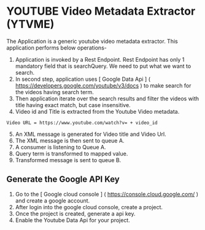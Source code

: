 # YOUTUBE Video Metadata Extractor (YTVME)
The Application is a generic youtube video metadata extractor. This application performs below operations-<br/>
1. Application is invoked by a Rest Endpoint. Rest Endpoint has only 1 mandatory field that is searchQuery. We need to put what we want to search.
2. In second step, application uses [ Google Data Api ] ( https://developers.google.com/youtube/v3/docs ) to make search for the videos having search term.
3. Then application iterate over the search results and filter the videos with title having exact match, but case insensitive.
4. Video id and Title is extracted from the Youtube Video metadata.
```
Video URL = https://www.youtube.com/watch?v= + video_id
```
5. An XML message is generated for Video title and Video Url.
6. The XML message is then sent to queue A.
7. A consumer is listening to Queue A.
8. Query term is transformed to mapped value.
9. Transformed message is sent to queue B.

## Generate the Google API Key 

1. Go to the [ Google cloud console ] ( https://console.cloud.google.com/ ) and create a google account.
2. After login into the google cloud console, create a project.
3. Once the project is created, generate a api key.
4. Enable the Youtube Data Api for your project.
